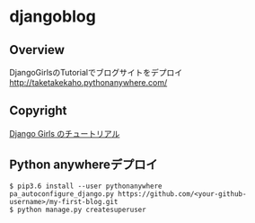 # djangoblog

## Overview
DjangoGirlsのTutorialでブログサイトをデプロイ
http://taketakekaho.pythonanywhere.com/

## Copyright
[Django Girls のチュートリアル](https://tutorial.djangogirls.org/ja/)


## Python anywhereデプロイ

```:PythonAnywhere command-line
$ pip3.6 install --user pythonanywhere
pa_autoconfigure_django.py https://github.com/<your-github-username>/my-first-blog.git
$ python manage.py createsuperuser
```
